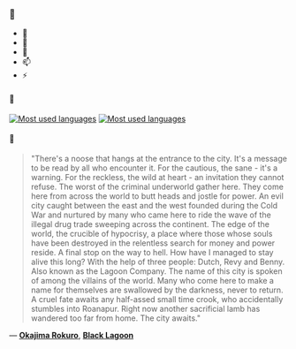 ### 👋

- 🔭
- 🌱
- 💬
- 📫
- ⚡

#### 🧏

[![Most used languages](https://github-readme-stats-aynah.vercel.app/api/top-langs/?username=aynh&theme=solarized-dark&langs_count=6&layout=compact&hide_title=true)](https://github.com/anuraghazra/github-readme-stats#gh-dark-mode-only)
[![Most used languages](https://github-readme-stats-aynah.vercel.app/api/top-langs/?username=aynh&theme=solarized-light&langs_count=6&layout=compact&hide_title=true)](https://github.com/anuraghazra/github-readme-stats#gh-light-mode-only)

#### 💬

> "There's a noose that hangs at the entrance to the city. It's a message to be read by all who encounter it. For the cautious, the sane - it's a warning. For the reckless, the wild at heart - an invitation they cannot refuse. The worst of the criminal underworld gather here. They come here from across the world to butt heads and jostle for power. An evil city caught between the east and the west founded during the Cold War and nurtured by many who came here to ride the wave of the illegal drug trade sweeping across the continent. The edge of the world, the crucible of hypocrisy, a place where those whose souls have been destroyed in the relentless search for money and power reside. A final stop on the way to hell. How have I managed to stay alive this long? With the help of three people: Dutch, Revy and Benny. Also known as the Lagoon Company. The name of this city is spoken of among the villains of the world. Many who come here to make a name for themselves are swallowed by the darkness, never to return. A cruel fate awaits any half-assed small time crook, who accidentally stumbles into Roanapur. Right now another sacrificial lamb has wandered too far from home. The city awaits."

&mdash; [**Okajima Rokuro**](https://myanimelist.net/character.php?q=Okajima%20Rokuro&cat=character), [**Black Lagoon**](https://myanimelist.net/search/all?q=Black%20Lagoon&cat=all)
